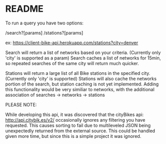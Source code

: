 # README

To run a query you have two options:

/search?[params] 
/stations?[params]

ex: https://client-bike-api.herokuapp.com/stations?city=denver

Search will return a list of networks based on your criteria. (Currently only 'city' is supported as a param)
Search caches a list of networks for 15min, so repeated searches of the same city will return much quicker.

Stations will return a large list of all Bike stations in the specified city. (Currently only 'city' is supported)
Stations will also cache the networks portion of the search, but station caching is not yet implemented. Adding this functionality would be very similiar to networks, with the additional association of searches -> networks -> stations

PLEASE NOTE: 

 While developing this api, it was discovered that the cityBikes api: http://api.citybik.es/v2/
 occasionally ignores any filtering you have requested. This causes sorting to fail due to multileveled JSON being unexpectedly returned from the external source. This could be handled given more time, but since this is a simple project it was ignored.
